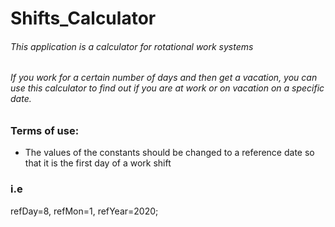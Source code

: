 # Shifts_Calculator
###### This application is a calculator for rotational work systems
###### If you work for a certain number of days and then get a vacation, you can use this calculator to find out if you are at work or on vacation on a specific date.
### Terms of use:
- The values of the constants should be changed to a reference date so that it is the first day of a work shift
### i.e
refDay=8, refMon=1, refYear=2020;
